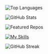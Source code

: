 ![Top Languages](https://github-readme-stats.vercel.app/api/top-langs/?username=AhmadAkmalFauzan&layout=compact&theme=radical)

![GitHub Stats](https://github-readme-stats.vercel.app/api?username=AhmadAkmalFauzan&show_icons=true&theme=dracula)

![Featured Repos](https://github-readme-stats.vercel.app/api/pin/?username=AhmadAkmalFauzan&repo=REPO_NAME&theme=dark)

[![My Skills](https://skillicons.dev/icons?i=kali,linux,php,html,css,cs,py)](https://skillicons.dev)

![GitHub Streak](https://streak-stats.demolab.com/?user=USERNAME&theme=highcontrast)

